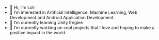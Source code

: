 - 👋 Hi, I’m Loli
- 👀 I’m interested in Artificial Intelligence, Machine Learning, Web Development and Android Application Development.
- 🌱 I’m currently learning Unity Engine
- 💞️ I’m currently working on cool projects that I love and hoping to make a positive impact in the world.


<!---
ai-loli/ai-loli is a ✨ special ✨ repository because its `README.md` (this file) appears on your GitHub profile.
You can click the Preview link to take a look at your changes.
--->
